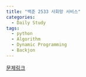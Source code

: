 ```yaml
---
title: "백준 2533 사회망 서비스"
categories:
  - Daily Study
tags:
  - python
  - Algorithm
  - Dynamic Programming
  - Backjon
---
```



[문제링크](https://www.acmicpc.net/problem/2533)


<script src=https://gist.github.com/44bd70726dd4d4d695dccba9dbfcf538.js></script>